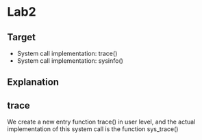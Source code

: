 # Lab2

## Target

- System call implementation: trace()
- System call implementation: sysinfo()


## Explanation
## trace
We create a new entry function trace() in user level, and the actual implementation of this system call is the function sys_trace()

